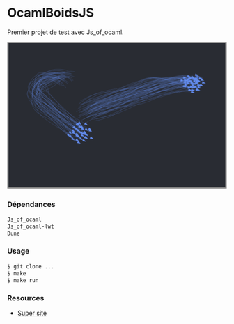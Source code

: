 # OcamlBoidsJS

Premier projet de test avec Js\_of\_ocaml.

![screen](assets/screen.png)



### Dépendances

```
Js_of_ocaml
Js_of_ocaml-lwt
Dune
```
### Usage

```
$ git clone ...
$ make
$ make run
```

### Resources

- [Super site](https://www.red3d.com/cwr/boids/)